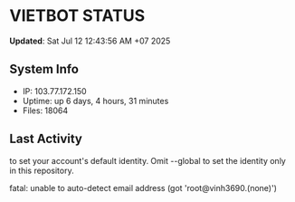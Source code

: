 # VIETBOT STATUS
**Updated**: Sat Jul 12 12:43:56 AM +07 2025

## System Info
- IP: 103.77.172.150
- Uptime: up 6 days, 4 hours, 31 minutes
- Files: 18064

## Last Activity

to set your account's default identity.
Omit --global to set the identity only in this repository.

fatal: unable to auto-detect email address (got 'root@vinh3690.(none)')
